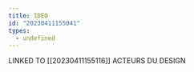 ```yaml
---
title: IDEO
id: "20230411155041"
types:
  - undefined
---
```


LINKED TO [[20230411155116]] ACTEURS DU DESIGN